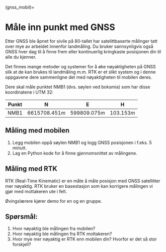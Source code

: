 (gnss_mobil)=
# Måle inn punkt med GNSS

Etter GNSS ble åpnet for sivile på 80-tallet har satelittbaserte målinger tatt over mye av arbeidet innenfor landmåling. Du bruker sannsynligvis også GNSS hver dag til å finne frem eller kontinuerlig kringkaste posisjonen din til alle du kjenner.

Det finnes mange metoder og systemer for å øke nøyaktigheten på GNSS slik at de kan brukes til landmåling m.m. 
RTK er et slikt system og i denne oppgavene dere sammenligne det med nøyaktigheten til mobilen deres.

Dere skal måle punktet NMB1 (dvs. søylen ved boksmia) som har disse koordinatene i UTM 32:

| Punkt | N | E | H |
|---|---|---|---|
| NMB1 | $6615708.451m$ | $599809.075m$ | $103.153m$ |

## Måling med mobilen
1. Legg mobilen oppå søylen NMB1 og logg GNSS posisjonen i f.eks. 5 minutt.
1. Lag en Python kode for å finne gjennomsnittet av målingene.

## Måling med RTK
RTK (Real-Time Kinematic) er en måte å måle posisjon med GNSS satellitter mer nøyaktig. RTK bruker en basestasjon som kan korrigere målingen vi gjør med mottakeren ute i felt.

Øvingslærere kjører demo for en og en gruppe.

## Spørsmål:
1. Hvor nøyaktig ble målingen fra mobilen?
1. Hvor nøyaktig ble målingen fra RTK mottakeren?
1. Hvor mye mer nøyaktig er RTK enn mobilen din? Hvorfor er det så stor forskjell?
